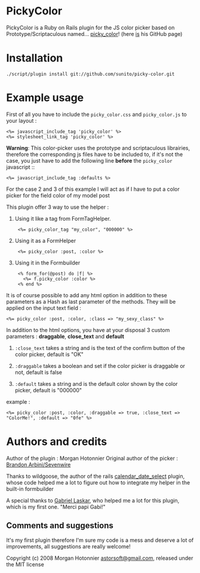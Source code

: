 PickyColor
==========

PickyColor is a Ruby on Rails plugin for the JS color picker based on Prototype/Scriptaculous named... [picky_color][]! (here [is][picky_color_github] his GitHub page)


Installation
============

    ./script/plugin install git://github.com/sunito/picky-color.git


Example usage
==============

First of all you have to include the `picky_color.css` and `picky_color.js` to your layout :

    <%= javascript_include_tag 'picky_color' %>
    <%= stylesheet_link_tag 'picky_color' %>
    
**Warning**: This color-picker uses the prototype and scriptaculous librairies, therefore the corresponding js files have to be included to, if it's not the case, you just have to add the following line  **before** the `picky_color` javascript  ::

    <%= javascript_include_tag :defaults %>

For the case 2 and 3 of this example I will act as if I have to put a color picker for the field color of my model post

This plugin offer 3 way to use the helper :

1. Using it like a tag from FormTagHelper.

        <%= picky_color_tag "my_color", "000000" %>
      
2. Using it as a FormHelper

        <%= picky_color :post, :color %>
    
3. Using it in the Formbuilder

        <% form_for(@post) do |f| %>
          <%= f.picky_color :color %>
        <% end %>
    
It is of course possible to add any html option in addition to these parameters as a Hash as last parameter of the methods. They will be applied on the input text field :

    <%= picky_color :post, :color, :class => "my_sexy_class" %>

In addition to the html options, you have at your disposal 3 custom parameters : **draggable**, **close_text** and **default**

1. `:close_text` takes a string and is the text of the confirm button of the color picker, default is "OK"

2.  `:draggable` takes a boolean and set if the color picker is draggable or not, default is false

3. `:default` takes a string and is the default color shown by the color picker, default is "000000"

example :

    <%= picky_color :post, :color, :draggable => true, :close_text => "ColorMe!", :default => "0fe" %>
      

Authors and credits
===================

Author of the plugin : Morgan Hotonnier
Original author of the picker : [Brandon Arbini/Sevenwire][sevenwire]

Thanks to wildgoose, the author of the rails [calendar_date_select][calendar_date_select_github] plugin, whose code helped me a lot to figure out how to integrate my helper in the built-in formbuilder

A special thanks to [Gabriel Laskar][gabriel_github_page], who helped me a lot for this plugin, which is my first one. "Merci papi Gabi!"


    

Comments and suggestions
------------------------

It's my first plugin therefore I'm sure my code is a mess and deserve a lot of improvements, all suggestions are really welcome!


[picky_color]: http://code.google.com/p/picky-color/
[sevenwire]: http://github.com/sevenwire
[picky_color_github]: http://github.com/sevenwire/picky_color/tree/master
[gabriel_github_page]: http://github.com/bibiskuk
[calendar_date_select_github]: http://github.com/timcharper/calendar_date_select/tree/master


Copyright (c) 2008 Morgan Hotonnier <astorsoft@gmail.com>, released under the MIT license

